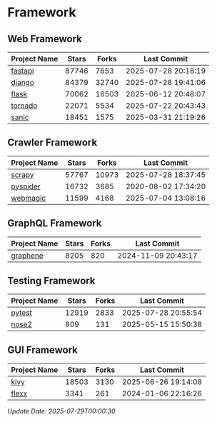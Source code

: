 # Framework

## Web Framework
| Project Name | Stars | Forks | Last Commit |
| ------------ | ----- | ----- | ----------- |
| [fastapi](https://github.com/fastapi/fastapi) | 87746 | 7653 | 2025-07-28 20:18:19 |
| [django](https://github.com/django/django) | 84379 | 32740 | 2025-07-28 19:41:06 |
| [flask](https://github.com/pallets/flask) | 70062 | 16503 | 2025-06-12 20:48:07 |
| [tornado](https://github.com/tornadoweb/tornado) | 22071 | 5534 | 2025-07-22 20:43:43 |
| [sanic](https://github.com/sanic-org/sanic) | 18451 | 1575 | 2025-03-31 21:19:26 |

## Crawler Framework
| Project Name | Stars | Forks | Last Commit |
| ------------ | ----- | ----- | ----------- |
| [scrapy](https://github.com/scrapy/scrapy) | 57767 | 10973 | 2025-07-28 18:37:45 |
| [pyspider](https://github.com/binux/pyspider) | 16732 | 3685 | 2020-08-02 17:34:20 |
| [webmagic](https://github.com/code4craft/webmagic) | 11599 | 4168 | 2025-07-04 13:08:16 |

## GraphQL Framework
| Project Name | Stars | Forks | Last Commit |
| ------------ | ----- | ----- | ----------- |
| [graphene](https://github.com/graphql-python/graphene) | 8205 | 820 | 2024-11-09 20:43:17 |

## Testing Framework
| Project Name | Stars | Forks | Last Commit |
| ------------ | ----- | ----- | ----------- |
| [pytest](https://github.com/pytest-dev/pytest) | 12919 | 2833 | 2025-07-28 20:55:54 |
| [nose2](https://github.com/nose-devs/nose2) | 809 | 131 | 2025-05-15 15:50:38 |

## GUI Framework
| Project Name | Stars | Forks | Last Commit |
| ------------ | ----- | ----- | ----------- |
| [kivy](https://github.com/kivy/kivy) | 18503 | 3130 | 2025-06-26 19:14:08 |
| [flexx](https://github.com/flexxui/flexx) | 3341 | 261 | 2024-01-06 22:16:26 |

*Update Date: 2025-07-29T00:00:30*